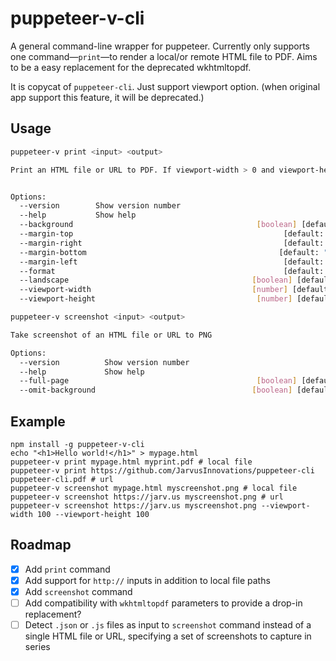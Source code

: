 # puppeteer-v-cli

A general command-line wrapper for puppeteer. Currently only supports one command—`print`—to render a local/or remote HTML file to PDF. Aims to be a easy replacement for the deprecated wkhtmltopdf.

It is copycat of `puppeteer-cli`. Just support viewport option. (when original app support this feature, it will be deprecated.)

## Usage

```bash
puppeteer-v print <input> <output>

Print an HTML file or URL to PDF. If viewport-width > 0 and viewport-height > 0, then set viewport size.


Options:
  --version        Show version number                                 [boolean]
  --help           Show help                                           [boolean]
  --background                                         [boolean] [default: true]
  --margin-top                                               [default: "6.25mm"]
  --margin-right                                             [default: "6.25mm"]
  --margin-bottom                                           [default: "14.11mm"]
  --margin-left                                              [default: "6.25mm"]
  --format                                                   [default: "Letter"]
  --landscape                                         [boolean] [default: false]
  --viewport-width                                    [number] [default: 0]
  --viewport-height                                    [number] [default: 0]
```

```bash
puppeteer-v screenshot <input> <output>

Take screenshot of an HTML file or URL to PNG

Options:
  --version          Show version number                               [boolean]
  --help             Show help                                         [boolean]
  --full-page                                          [boolean] [default: true]
  --omit-background                                   [boolean] [default: false]
```

## Example

``` shell
npm install -g puppeteer-v-cli
echo "<h1>Hello world!</h1>" > mypage.html
puppeteer-v print mypage.html myprint.pdf # local file
puppeteer-v print https://github.com/JarvusInnovations/puppeteer-cli puppeteer-cli.pdf # url
puppeteer-v screenshot mypage.html myscreenshot.png # local file
puppeteer-v screenshot https://jarv.us myscreenshot.png # url
puppeteer-v screenshot https://jarv.us myscreenshot.png --viewport-width 100 --viewport-height 100 
```

## Roadmap

- [X] Add `print` command
- [X] Add support for `http://` inputs in addition to local file paths
- [X] Add `screenshot` command
- [ ] Add compatibility with `wkhtmltopdf` parameters to provide a drop-in replacement?
- [ ] Detect `.json` or `.js` files as input to `screenshot` command instead of a single HTML file or URL, specifying a set of screenshots to capture in series
